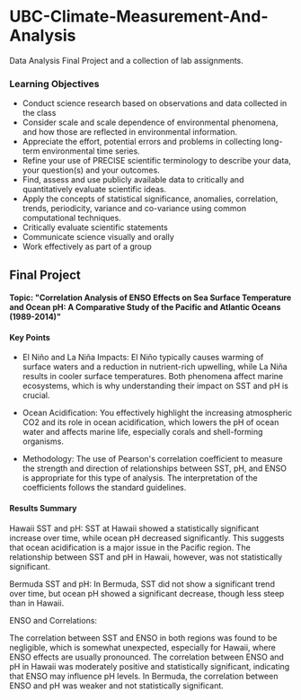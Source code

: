 # UBC-Climate-Measurement-And-Analysis
Data Analysis Final Project and a collection of lab assignments.

### Learning Objectives
- Conduct science research based on observations and data collected in the class
- Consider scale and scale dependence of environmental phenomena, and how those are reflected in environmental information.
- Appreciate the effort, potential errors and problems in collecting long-term environmental time series.
- Refine your use of PRECISE scientific terminology to describe your data, your question(s) and your outcomes.
- Find, assess and use publicly available data to critically and quantitatively evaluate scientific ideas.
- Apply the concepts of statistical significance, anomalies, correlation, trends, periodicity, variance and co-variance using common computational techniques.
- Critically evaluate scientific statements
- Communicate science visually and orally
- Work effectively as part of a group


## Final Project
#### Topic: "Correlation Analysis of ENSO Effects on Sea Surface Temperature and Ocean pH: A Comparative Study of the Pacific and Atlantic Oceans (1989-2014)"

#### Key Points
- El Niño and La Niña Impacts: El Niño typically causes warming of surface waters and a reduction in nutrient-rich upwelling, while La Niña results in cooler surface temperatures. Both phenomena affect marine ecosystems, which is why understanding their impact on SST and pH is crucial.

- Ocean Acidification: You effectively highlight the increasing atmospheric CO2 and its role in ocean acidification, which lowers the pH of ocean water and affects marine life, especially corals and shell-forming organisms.

- Methodology: The use of Pearson's correlation coefficient to measure the strength and direction of relationships between SST, pH, and ENSO is appropriate for this type of analysis. The interpretation of the coefficients follows the standard guidelines.

#### Results Summary
Hawaii SST and pH: SST at Hawaii showed a statistically significant increase over time, while ocean pH decreased significantly. This suggests that ocean acidification is a major issue in the Pacific region. The relationship between SST and pH in Hawaii, however, was not statistically significant.

Bermuda SST and pH: In Bermuda, SST did not show a significant trend over time, but ocean pH showed a significant decrease, though less steep than in Hawaii.

ENSO and Correlations:

The correlation between SST and ENSO in both regions was found to be negligible, which is somewhat unexpected, especially for Hawaii, where ENSO effects are usually pronounced.
The correlation between ENSO and pH in Hawaii was moderately positive and statistically significant, indicating that ENSO may influence pH levels.
In Bermuda, the correlation between ENSO and pH was weaker and not statistically significant.
